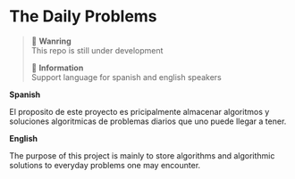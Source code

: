 # The Daily Problems

> :construction_worker: **Wanring**</br>
> This repo is still under development
>
> :mega: **Information**</br>
> Support language for spanish and english speakers

**Spanish**
</br>

El proposito de este proyecto es pricipalmente almacenar algoritmos y soluciones algoritmicas de problemas diarios que uno puede llegar a tener.

**English**
</br>

The purpose of this project is mainly to store algorithms and algorithmic solutions to everyday problems one may encounter.
